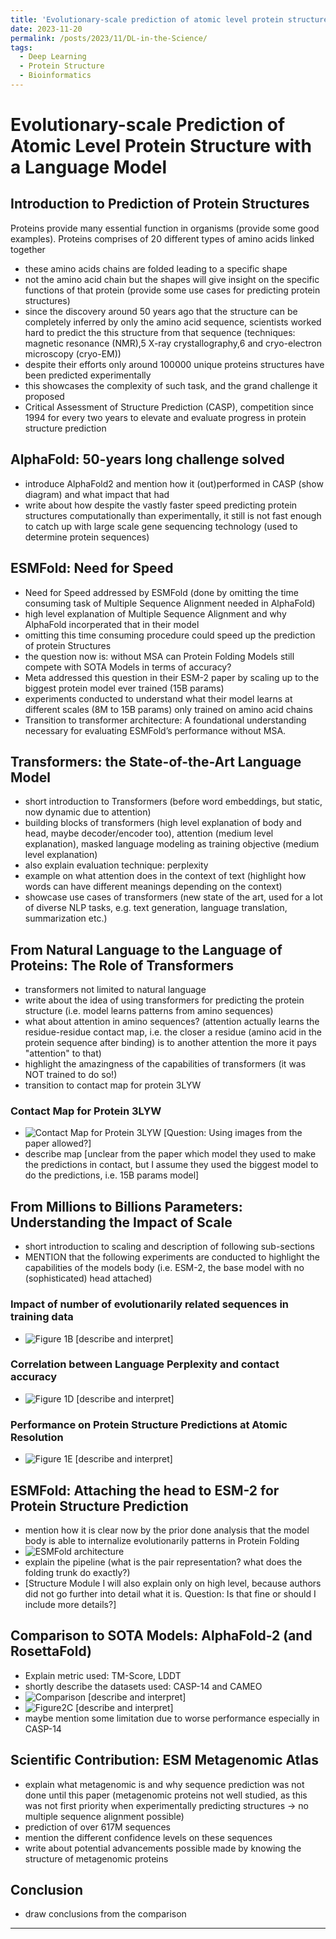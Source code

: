 ```yaml
---
title: 'Evolutionary-scale prediction of atomic level protein structure with a language model'
date: 2023-11-20
permalink: /posts/2023/11/DL-in-the-Science/
tags:
  - Deep Learning
  - Protein Structure
  - Bioinformatics
---
```

# Evolutionary-scale Prediction of Atomic Level Protein Structure with a Language Model

## Introduction to Prediction of Protein Structures

Proteins provide many essential function in organisms (provide some good examples). Proteins comprises of 20 different types of amino acids linked together
- these amino acids chains are folded leading to a specific shape
- not the amino acid chain but the shapes will give insight on the specific functions of that protein (provide some use cases for predicting protein structures)
- since the discovery around 50 years ago that the structure can be completely inferred by only the amino acid sequence,
scientists worked hard to predict the this structure from that sequence (techniques: magnetic resonance (NMR),5 X-ray crystallography,6 and cryo-electron microscopy (cryo-EM))
- despite their efforts only around 100000 unique proteins structures have been predicted experimentally
- this showcases the complexity of such task, and the grand challenge it proposed
- Critical Assessment of Structure Prediction (CASP), competition since 1994 for every two years to elevate and evaluate progress in protein structure prediction

## AlphaFold: 50-years long challenge solved
- introduce AlphaFold2 and mention how it (out)performed in CASP (show diagram) and what impact that had
- write about how despite the vastly faster speed predicting protein structures computationally than experimentally, it still is not fast enough to catch up with large scale gene sequencing technology (used to determine protein sequences)

## ESMFold: Need for Speed
- Need for Speed addressed by ESMFold (done by omitting the time consuming task of Multiple Sequence Alignment needed in AlphaFold)
- high level explanation of Multiple Sequence Alignment and why AlphaFold incorperated that in their model
- omitting this time consuming procedure could speed up the prediction of protein Structures
- the question now is: without MSA can Protein Folding Models still compete with SOTA Models in terms of accuracy?
- Meta addressed this question in their ESM-2 paper by scaling up to the biggest protein model ever trained (15B params)
- experiments conducted to understand what their model learns at different scales (8M to 15B params) only trained on amino acid chains
- Transition to transformer architecture: A foundational understanding necessary for evaluating ESMFold’s performance without MSA.

## Transformers: the State-of-the-Art Language Model

- short introduction to Transformers (before word embeddings, but static, now dynamic due to attention)
- building blocks of transformers (high level explanation of body and head, maybe decoder/encoder too), attention (medium level explanation), masked language modeling as training objective (medium level explanation)
- also explain evaluation technique: perplexity
- example on what attention does in the context of text (highlight how words can have different meanings depending on the context)
- showcase use cases of transformers (new state of the art, used for a lot of diverse NLP tasks, e.g. text generation, language translation, summarization etc.)


## From Natural Language to the Language of Proteins: The Role of Transformers

- transformers not limited to natural language
- write about the idea of using transformers for predicting the protein structure (i.e. model learns patterns from amino sequences)
- what about attention in amino sequences? (attention actually learns the residue-residue contact map, i.e. the closer a residue (amino acid in the protein sequence after binding) is to another attention the more it pays "attention" to that)
- highlight the amazingness of the capabilities of transformers (it was NOT trained to do so!)
- transition to contact map for protein 3LYW

### Contact Map for Protein 3LYW

- ![Contact Map for Protein 3LYW](/images/Contact-Map.png) [Question: Using images from the paper allowed?]
- describe map [unclear from the paper which model they used to make the predictions in contact, but I assume they used the biggest model to do the predictions, i.e. 15B params model]

## From Millions to Billions Parameters: Understanding the Impact of Scale
- short introduction to scaling and description of following sub-sections
- MENTION that the following experiments are conducted to highlight the capabilities of the models body (i.e. ESM-2, the base model with no (sophisticated) head attached)
### Impact of number of evolutionarily related sequences in training data
- ![Figure 1B](/images/Figure1BC.png) [describe and interpret]
### Correlation between Language Perplexity and contact accuracy
- ![Figure 1D](/images/Figure1D.png) [describe and interpret]
### Performance on Protein Structure Predictions at Atomic Resolution
- ![Figure 1E](/images/Figure1E.png) [describe and interpret]

## ESMFold: Attaching the head to ESM-2 for Protein Structure Prediction
- mention how it is clear now by the prior done analysis that the model body is able to internalize evolutionarily patterns in Protein Folding
- ![ESMFold architecture](/images/ESMFold-architecture.png)
- explain the pipeline (what is the pair representation? what does the folding trunk do exactly?)
- [Structure Module I will also explain only on high level, because authors did not go further into detail what it is. Question: Is that fine or should I include more details?]

## Comparison to SOTA Models: AlphaFold-2 (and RosettaFold)
- Explain metric used: TM-Score, LDDT
- shortly describe the datasets used: CASP-14 and CAMEO
- ![Comparison](/images/Comparison) [describe and interpret]
- ![Figure2C](/images/Figure2C) [describe and interpret]
- maybe mention some limitation due to worse performance especially in CASP-14

## Scientific Contribution: ESM Metagenomic Atlas
- explain what metagenomic is and why sequence prediction was not done until this paper (metagenomic proteins not well studied, as this was not first priority when experimentally predicting structures -> no multiple sequence alignment possible)
- prediction of over 617M sequences
- mention the different confidence levels on these sequences
- write about potential advancements possible made by knowing the structure of metagenomic proteins

## Conclusion
- draw conclusions from the comparison

------
